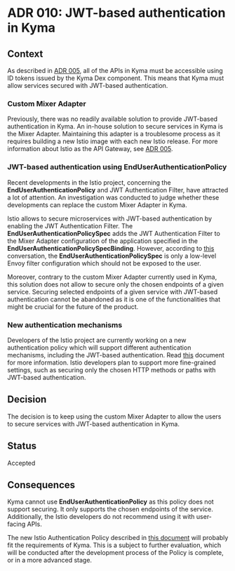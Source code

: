 # ADR 010: JWT-based authentication in Kyma

## Context

As described in [ADR 005](adr-005-Istio_as_the_API_Gateway.md), all of the APIs in Kyma must be accessible using ID tokens issued by the Kyma Dex component. This means that Kyma must allow services secured with JWT-based authentication.

### Custom Mixer Adapter

Previously, there was no readily available solution to provide JWT-based authentication in Kyma. An in-house solution to secure services in Kyma is the Mixer Adapter. Maintaining this adapter is a troublesome process as it requires building a new Istio image with each new Istio release.
For more information about Istio as the API Gateway, see [ADR 005](adr-005-Istio_as_the_API_Gateway.md).

### JWT-based authentication using EndUserAuthenticationPolicy

Recent developments in the Istio project, concerning the **EndUserAuthenticationPolicy** and JWT Authentication Filter, have attracted a lot of attention. An investigation was conducted to judge whether these developments can replace the custom Mixer Adapter in Kyma.

Istio allows to secure microservices with JWT-based authentication by enabling the JWT Authentication Filter. The **EndUserAuthenticationPolicySpec** adds the JWT Authentication Filter to the Mixer Adapter configuration of the application specified in the **EndUserAuthenticationPolicySpecBinding**. However, according to [this](https://groups.google.com/forum/#!topic/istio-security/guJV0J9A2VQ) conversation, the **EndUserAuthenticationPolicySpec** is only a low-level Envoy filter configuration which should not be exposed to the user.

Moreover, contrary to the custom Mixer Adapter currently used in Kyma, this solution does not allow to secure only the chosen endpoints of a given service. Securing selected endpoints of a given service with JWT-based authentication cannot be abandoned as it is one of the functionalities that might be crucial for the future of the product.

### New authentication mechanisms

Developers of the Istio project are currently working on a new authentication policy which will support different authentication mechanisms, including the JWT-based authentication. Read [this](https://docs.google.com/document/d/1ezP4UuOn3JXEs_cXW4GyPGq-Ppq_XhS9-M-lN6ocOA4) document for more information. Istio developers plan to support more fine-grained settings, such as securing only the chosen HTTP methods or paths with JWT-based authentication.

## Decision

The decision is to keep using the custom Mixer Adapter to allow the users to secure services with JWT-based authentication in Kyma.

## Status

Accepted

## Consequences

Kyma cannot use **EndUserAuthenticationPolicy** as this policy does not support securing. It only supports the chosen endpoints of the service. Additionally, the Istio developers do not recommend using it with user-facing APIs.

The new Istio Authentication Policy described in [this document](https://docs.google.com/document/d/1ezP4UuOn3JXEs_cXW4GyPGq-Ppq_XhS9-M-lN6ocOA4) will probably fit the requirements of Kyma. This is a subject to further evaluation, which will be conducted after the development process of the Policy is complete, or in a more advanced stage.
